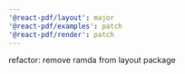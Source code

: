 ```yaml
---
'@react-pdf/layout': major
'@react-pdf/examples': patch
'@react-pdf/render': patch
---
```


refactor: remove ramda from layout package
